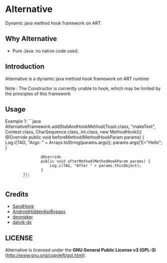 # Alternative

Dynamic java method hook framework on ART.

## Why Alternative

- Pure Java: no native code used.

## Introduction

Alternative is a dynamic java method hook framework on ART runtime

Note : The Constructor is currently unable to hook, which may be limited by the principles of this framework 

## Usage
Example 1: 
            ```java
            AlternativeFramework.addStubAndHookMethod(Toast.class, "makeText", Context.class, CharSequence.class, int.class, 
            new MethodHook(){
                    @Override
                    public void beforeMethod(MethodHookParam params) {
                        Log.i(TAG, "Args: " + Arrays.toString(params.args));
                        params.args[1]="Hello";
                    }

                    @Override
                    public void afterMethod(MethodHookParam params) {
                        Log.i(TAG, "After " + params.thisObject);
                    }
            });
            ```

## Credits
- [SandHook](https://github.com/ganyao114/SandHook)
- [AndroidHiddenApiBypass](https://github.com/LSPosed/AndroidHiddenApiBypass)
- [dexmaker](https://github.com/linkedin/dexmaker/)
- [dalvik-dx](https://github.com/JakeWharton/dalvik-dx)

## LICENSE

Alternative is licensed under the **GNU General Public License v3 (GPL-3)** (http://www.gnu.org/copyleft/gpl.html).

